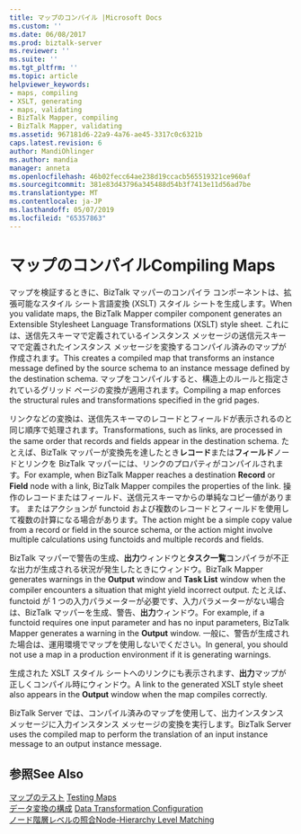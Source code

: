```yaml
---
title: マップのコンパイル |Microsoft Docs
ms.custom: ''
ms.date: 06/08/2017
ms.prod: biztalk-server
ms.reviewer: ''
ms.suite: ''
ms.tgt_pltfrm: ''
ms.topic: article
helpviewer_keywords:
- maps, compiling
- XSLT, generating
- maps, validating
- BizTalk Mapper, compiling
- BizTalk Mapper, validating
ms.assetid: 967181d6-22a9-4a76-ae45-3317c0c6321b
caps.latest.revision: 6
author: MandiOhlinger
ms.author: mandia
manager: anneta
ms.openlocfilehash: 46b02fecc64ae238d19ccacb565519321ce960af
ms.sourcegitcommit: 381e83d43796a345488d54b3f7413e11d56ad7be
ms.translationtype: MT
ms.contentlocale: ja-JP
ms.lasthandoff: 05/07/2019
ms.locfileid: "65357863"
---
```

# <a name="compiling-maps"></a><span data-ttu-id="7763e-102">マップのコンパイル</span><span class="sxs-lookup"><span data-stu-id="7763e-102">Compiling Maps</span></span>
<span data-ttu-id="7763e-103">マップを検証するときに、BizTalk マッパーのコンパイラ コンポーネントは、拡張可能なスタイル シート言語変換 (XSLT) スタイル シートを生成します。</span><span class="sxs-lookup"><span data-stu-id="7763e-103">When you validate maps, the BizTalk Mapper compiler component generates an Extensible Stylesheet Language Transformations (XSLT) style sheet.</span></span> <span data-ttu-id="7763e-104">これには、送信先スキーマで定義されているインスタンス メッセージの送信元スキーマで定義されたインスタンス メッセージを変換するコンパイル済みのマップが作成されます。</span><span class="sxs-lookup"><span data-stu-id="7763e-104">This creates a compiled map that transforms an instance message defined by the source schema to an instance message defined by the destination schema.</span></span> <span data-ttu-id="7763e-105">マップをコンパイルすると、構造上のルールと指定されているグリッド ページの変換が適用されます。</span><span class="sxs-lookup"><span data-stu-id="7763e-105">Compiling a map enforces the structural rules and transformations specified in the grid pages.</span></span>  
  
 <span data-ttu-id="7763e-106">リンクなどの変換は、送信先スキーマのレコードとフィールドが表示されるのと同じ順序で処理されます。</span><span class="sxs-lookup"><span data-stu-id="7763e-106">Transformations, such as links, are processed in the same order that records and fields appear in the destination schema.</span></span> <span data-ttu-id="7763e-107">たとえば、BizTalk マッパーが変換先を達したとき**レコード**または**フィールド**ノードとリンクを BizTalk マッパーには、リンクのプロパティがコンパイルされます。</span><span class="sxs-lookup"><span data-stu-id="7763e-107">For example, when BizTalk Mapper reaches a destination **Record** or **Field** node with a link, BizTalk Mapper compiles the properties of the link.</span></span> <span data-ttu-id="7763e-108">操作のレコードまたはフィールド、送信元スキーマからの単純なコピー値があります。 またはアクションが functoid および複数のレコードとフィールドを使用して複数の計算になる場合があります。</span><span class="sxs-lookup"><span data-stu-id="7763e-108">The action might be a simple copy value from a record or field in the source schema, or the action might involve multiple calculations using functoids and multiple records and fields.</span></span>  
  
 <span data-ttu-id="7763e-109">BizTalk マッパーで警告の生成、**出力**ウィンドウと**タスク一覧**コンパイラが不正な出力が生成される状況が発生したときにウィンドウ。</span><span class="sxs-lookup"><span data-stu-id="7763e-109">BizTalk Mapper generates warnings in the **Output** window and **Task List** window when the compiler encounters a situation that might yield incorrect output.</span></span> <span data-ttu-id="7763e-110">たとえば、functoid が 1 つの入力パラメーターが必要です、入力パラメーターがない場合は、BizTalk マッパーを生成、警告、**出力**ウィンドウ。</span><span class="sxs-lookup"><span data-stu-id="7763e-110">For example, if a functoid requires one input parameter and has no input parameters, BizTalk Mapper generates a warning in the **Output** window.</span></span> <span data-ttu-id="7763e-111">一般に、警告が生成された場合は、運用環境でマップを使用しないでください。</span><span class="sxs-lookup"><span data-stu-id="7763e-111">In general, you should not use a map in a production environment if it is generating warnings.</span></span>  
  
 <span data-ttu-id="7763e-112">生成された XSLT スタイル シートへのリンクにも表示されます、**出力**マップが正しくコンパイル時にウィンドウ。</span><span class="sxs-lookup"><span data-stu-id="7763e-112">A link to the generated XSLT style sheet also appears in the **Output** window when the map compiles correctly.</span></span>  
  
 <span data-ttu-id="7763e-113">BizTalk Server では、コンパイル済みのマップを使用して、出力インスタンス メッセージに入力インスタンス メッセージの変換を実行します。</span><span class="sxs-lookup"><span data-stu-id="7763e-113">BizTalk Server uses the compiled map to perform the translation of an input instance message to an output instance message.</span></span>  
  
## <a name="see-also"></a><span data-ttu-id="7763e-114">参照</span><span class="sxs-lookup"><span data-stu-id="7763e-114">See Also</span></span>  
 <span data-ttu-id="7763e-115">[マップのテスト](../core/testing-maps.md) </span><span class="sxs-lookup"><span data-stu-id="7763e-115">[Testing Maps](../core/testing-maps.md) </span></span>  
 <span data-ttu-id="7763e-116">[データ変換の構成](../core/data-transformation-configuration.md) </span><span class="sxs-lookup"><span data-stu-id="7763e-116">[Data Transformation Configuration](../core/data-transformation-configuration.md) </span></span>  
 [<span data-ttu-id="7763e-117">ノード階層レベルの照合</span><span class="sxs-lookup"><span data-stu-id="7763e-117">Node-Hierarchy Level Matching</span></span>](../core/node-hierarchy-level-matching.md)
